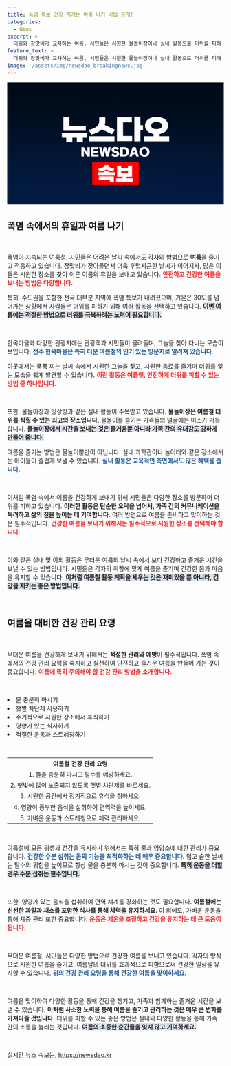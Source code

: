 ```yaml
---
title: 폭염 특보 건강 지키는 여름 나기 비법 공개!
categories:
  - News
excerpt: >
  더위와 장맛비가 교차하는 여름, 시민들은 시원한 물놀이장이나 실내 활동으로 더위를 피해 건강한 여름 나기를 즐기고 있습니다. 이번 휴일, 각자의 방법으로 더위를 이겨내는 모습이 눈길을 끌고 있습니다!
feature_text: >
  더위와 장맛비가 교차하는 여름, 시민들은 시원한 물놀이장이나 실내 활동으로 더위를 피해 건강한 여름 나기를 즐기고 있습니다. 이번 휴일, 각자의 방법으로 더위를 이겨내는 모습이 눈길을 끌고 있습니다!
image: '/assets/img/newsdao_breakingnews.jpg'
---
```


<p><img src="/assets/img/newsdao_breakingnews.jpg" alt="ranknews 속보" /></p>

<h2 data-ke-size="size26">폭염 속에서의 휴일과 여름 나기</h2>

<p data-ke-size="size16">&nbsp;</p>

<p>폭염이 지속되는 여름철, 시민들은 어려운 날씨 속에서도 각자의 방법으로 <b>여름</b>을 즐기고 적응하고 있습니다. 장맛비가 잦아들면서 더욱 후텁지근한 날씨가 이어지자, 많은 이들은 시원한 장소를 찾아 이른 여름의 휴일을 보내고 있습니다. <b><span style="color: #ee2323;">안전하고 건강한 여름을 보내는 방법은 다양합니다.</span></b> </p>

<p>특히, 수도권을 포함한 전국 대부분 지역에 폭염 특보가 내려졌으며, 기온은 30도를 넘어가는 상황에서 사람들은 더위를 피하기 위해 여러 활동을 선택하고 있습니다. <b><span style="background-color: #21538527;">이번 여름에는 적절한 방법으로 더위를 극복하려는 노력이 필요합니다.</span></b> </p>

<p data-ke-size="size16">&nbsp;</p>

<p>한옥마을과 다양한 관광지에는 관광객과 시민들이 몰려들며, 그늘을 찾아 다니는 모습이 보입니다. <b><span style="color: #1a5490;">전주 한옥마을은 특히 더운 여름철의 인기 있는 방문지로 알려져 있습니다.</span></b> </p>

<p>이곳에서는 푹푹 찌는 날씨 속에서 시원한 그늘을 찾고, 시원한 음료를 즐기며 더위를 잊는 모습을 쉽게 발견할 수 있습니다. <b><span style="color: #ee2323;">이런 활동은 여름철, 안전하게 더위를 피할 수 있는 방법 중 하나입니다.</span></b> </p>

<p data-ke-size="size16">&nbsp;</p>

<p>또한, 물놀이장과 빙상장과 같은 실내 활동이 주목받고 있습니다. <b>물놀이장은 여름철 더위를 식힐 수 있는 최고의 장소입니다.</b> 물놀이를 즐기는 가족들의 얼굴에는 미소가 가득합니다. <b><span style="background-color: #21538527;">물놀이장에서 시간을 보내는 것은 즐거움뿐 아니라 가족 간의 유대감도 강하게 만들어 줍니다.</span></b> </p>

<p>여름을 즐기는 방법은 물놀이뿐만이 아닙니다. 실내 과학관이나 놀이터와 같은 장소에서는 아이들이 즐겁게 보낼 수 있습니다. <b><span style="color: #1a5490;">실내 활동은 교육적인 측면에서도 많은 혜택을 줍니다.</span></b> </p>

<p data-ke-size="size16">&nbsp;</p>

<p>이처럼 폭염 속에서 여름을 건강하게 보내기 위해 시민들은 다양한 장소를 방문하며 더위를 피하고 있습니다. <b>이러한 활동은 단순한 오락을 넘어서, 가족 간의 커뮤니케이션을 독려하고 삶의 질을 높이는 데 기여합니다.</b> 여러 방면으로 여름을 준비하고 맞이하는 것은 필수적입니다. <b><span style="color: #ee2323;">건강한 여름을 보내기 위해서는 필수적으로 시원한 장소를 선택해야 합니다.</span></b> </p>

<p data-ke-size="size16">&nbsp;</p>

<p>이와 같은 실내 및 야외 활동은 무더운 여름의 날씨 속에서 보다 건강하고 즐거운 시간을 보낼 수 있는 방법입니다. 시민들은 각자의 취향에 맞게 여름을 즐기며 건강한 몸과 마음을 유지할 수 있습니다. <b><span style="background-color: #21538527;">이처럼 여름철 활동 계획을 세우는 것은 재미있을 뿐 아니라, 건강을 지키는 좋은 방법입니다.</span></b> </p>

<p data-ke-size="size16">&nbsp;</p>

<h2 data-ke-size="size26">여름을 대비한 건강 관리 요령</h2>

<p data-ke-size="size16">&nbsp;</p>

<p>무더운 여름을 건강하게 보내기 위해서는 <b>적절한 관리와 예방</b>이 필수적입니다. 폭염 속에서의 건강 관리 요령을 숙지하고 실천하여 안전하고 즐거운 여름을 만들어 가는 것이 중요합니다. <b><span style="color: #ee2323;">여름에 특히 주의해야 할 건강 관리 방법을 소개합니다.</span></b> </p>

<p data-ke-size="size16">&nbsp;</p>

<p><li>물 충분히 마시기</li>
<li>햇볕 차단제 사용하기</li>
<li>주기적으로 시원한 장소에서 휴식하기</li>
<li>영양가 있는 식사하기</li>
<li>적절한 운동과 스트레칭하기</li></p>

<p data-ke-size="size16">&nbsp;</p>

<table style="width: 100%;">
    <tr>
        <td style="text-align: center; height: 17px;"><b>여름철 건강 관리 요령</b></td>
    </tr>
    <tr>
        <td style="text-align: center; height: 17px;">1. 물을 충분히 마시고 탈수를 예방하세요.</td>
    </tr>
    <tr>
        <td style="text-align: center; height: 17px;">2. 햇빛에 많이 노출되지 않도록 햇볕 차단제를 바르세요.</td>
    </tr>
    <tr>
        <td style="text-align: center; height: 17px;">3. 시원한 공간에서 정기적으로 휴식을 취하세요.</td>
    </tr>
    <tr>
        <td style="text-align: center; height: 17px;">4. 영양이 풍부한 음식을 섭취하여 면역력을 높이세요.</td>
    </tr>
    <tr>
        <td style="text-align: center; height: 17px;">5. 가벼운 운동과 스트레칭으로 체력 관리하세요.</td>
    </tr>
</table>

<p data-ke-size="size16">&nbsp;</p>

<p>여름철에 모든 위생과 건강을 유지하기 위해서는 특히 물과 영양소에 대한 관리가 중요합니다. <b><span style="color: #1a5490;">건강한 수분 섭취는 몸의 기능을 최적화하는 데 매우 중요합니다.</span></b> 덥고 습한 날씨는 탈수의 위험을 높이므로 항상 물을 충분히 마시는 것이 중요합니다. <b><span style="background-color: #21538527;">특히 운동을 더할 경우 수분 섭취는 필수입니다.</span></b> </p>

<p data-ke-size="size16">&nbsp;</p>

<p>또한, 영양가 있는 음식을 섭취하여 면역 체계를 강화하는 것도 필요합니다. <b>여름철에는 신선한 과일과 채소를 포함한 식사를 통해 체력을 유지하세요. </b> 이 외에도, 가벼운 운동을 통해 체중 관리 또한 중요합니다. <b><span style="color: #ee2323;">운동은 체온을 조절하고 건강을 유지하는 데 큰 도움이 됩니다.</span></b> </p>

<p data-ke-size="size16">&nbsp;</p>

<p>무더운 여름철, 시민들은 다양한 방법으로 건강한 여름을 보내고 있습니다. 각자의 방식으로 시원한 여름을 즐기고, 여름날의 더위를 효과적으로 피함으로써 건강한 일상을 유지할 수 있습니다. <b><span style="color: #1a5490;">위의 건강 관리 요령을 통해 건강한 여름을 맞이하세요.</span></b> </p>

<p data-ke-size="size16">&nbsp;</p>

<p>여름을 맞이하여 다양한 활동을 통해 건강을 챙기고, 가족과 함께하는 즐거운 시간을 보낼 수 있습니다. <b>이처럼 사소한 노력을 통해 여름을 즐기고 관리하는 것은 매우 큰 변화를 가져다줄 것입니다.</b> 더위를 피할 수 있는 좋은 방법은 실내외 다양한 활동을 통해 가족 간의 소통을 늘리는 것입니다. <b><span style="background-color: #21538527;">여름의 소중한 순간들을 잊지 않고 기억하세요.</span></b> </p>

<p data-ke-size="size16">&nbsp;</p>
실시간 뉴스 속보는, <a href="https://newsdao.kr" rel="dofollow">https://newsdao.kr</a>


